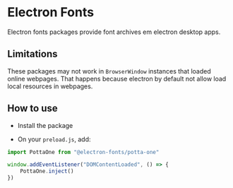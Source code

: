 # Electron Fonts

Electron fonts packages provide font archives em electron desktop apps.

## Limitations

These packages may not work in `BrowserWindow` instances that loaded online webpages. That happens because electron by default not allow load local resources in webpages.

## How to use

* Install the package

* On your `preload.js`, add:

```ts
import PottaOne from "@electron-fonts/potta-one"

window.addEventListener("DOMContentLoaded", () => {
    PottaOne.inject()
})
```